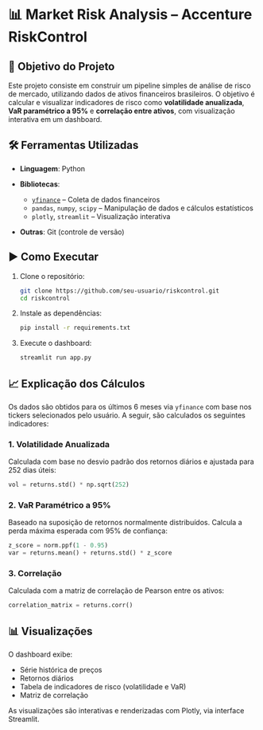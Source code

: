 # 📊 Market Risk Analysis – Accenture RiskControl

## 🌟 Objetivo do Projeto

Este projeto consiste em construir um pipeline simples de análise de risco de mercado, utilizando dados de ativos financeiros brasileiros. O objetivo é calcular e visualizar indicadores de risco como **volatilidade anualizada**, **VaR paramétrico a 95%** e **correlação entre ativos**, com visualização interativa em um dashboard.

## 🛠️ Ferramentas Utilizadas

* **Linguagem**: Python
* **Bibliotecas**:

  * [`yfinance`](https://pypi.org/project/yfinance/) – Coleta de dados financeiros
  * `pandas`, `numpy`, `scipy` – Manipulação de dados e cálculos estatísticos
  * `plotly`, `streamlit` – Visualização interativa
* **Outras**: Git (controle de versão)

## ▶️ Como Executar

1. Clone o repositório:

   ```bash
   git clone https://github.com/seu-usuario/riskcontrol.git
   cd riskcontrol
   ```

2. Instale as dependências:

   ```bash
   pip install -r requirements.txt
   ```

3. Execute o dashboard:

   ```bash
   streamlit run app.py
   ```

## 📈 Explicação dos Cálculos

Os dados são obtidos para os últimos 6 meses via `yfinance` com base nos tickers selecionados pelo usuário. A seguir, são calculados os seguintes indicadores:

### 1. Volatilidade Anualizada

Calculada com base no desvio padrão dos retornos diários e ajustada para 252 dias úteis:

```python
vol = returns.std() * np.sqrt(252)
```

### 2. VaR Paramétrico a 95%

Baseado na suposição de retornos normalmente distribuídos. Calcula a perda máxima esperada com 95% de confiança:

```python
z_score = norm.ppf(1 - 0.95)
var = returns.mean() + returns.std() * z_score
```

### 3. Correlação

Calculada com a matriz de correlação de Pearson entre os ativos:

```python
correlation_matrix = returns.corr()
```

## 📊 Visualizações

O dashboard exibe:

* Série histórica de preços
* Retornos diários
* Tabela de indicadores de risco (volatilidade e VaR)
* Matriz de correlação

As visualizações são interativas e renderizadas com Plotly, via interface Streamlit.
